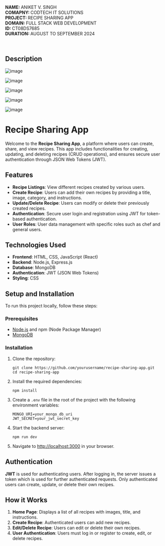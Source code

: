 <b>NAME: </b> ANIKET V. SINGH <br><b> COMAPNY: </b> CODTECH IT SOLUTIONS <br><b>PROJECT: </b> RECIPE SHARING APP <br><b> DOMAIN: </b> FULL STACK WEB DEVELOPMENT <br><b>ID: </b> CT08DS7685 <br><b>DURATION: </b> AUGUST TO SEPTEMBER 2024






<br>
<h2>Description</h2>

![image](https://github.com/user-attachments/assets/79b66a37-15e8-4450-80bd-7a25401ad2d6)





![image](https://github.com/user-attachments/assets/f00636c6-1d88-4f9d-ad63-7242be9a5158)





![image](https://github.com/user-attachments/assets/5ecbea1c-20d0-42ac-b030-0b44b4c83121)





![image](https://github.com/user-attachments/assets/1c56b005-c805-46fd-aa90-23a06bd7e570)




![image](https://github.com/user-attachments/assets/e2c32e53-a477-4232-b579-adb12cee26d3)






<h1>Recipe Sharing App</h1>

<p>
Welcome to the <strong>Recipe Sharing App</strong>, a platform where users can create, share, and view recipes. This app includes functionalities for creating, updating, and deleting recipes (CRUD operations), and ensures secure user authentication through JSON Web Tokens (JWT).
</p>


<h2>Features</h2>
<ul>
  <li><strong>Recipe Listings</strong>: View different recipes created by various users.</li>
  <li><strong>Create Recipe</strong>: Users can add their own recipes by providing a title, image, category, and instructions.</li>
  <li><strong>Update/Delete Recipe</strong>: Users can modify or delete their previously created recipes.</li>
  <li><strong>Authentication</strong>: Secure user login and registration using JWT for token-based authentication.</li>
  <li><strong>User Roles</strong>: User data management with specific roles such as chef and general users.</li>
</ul>

<h2>Technologies Used</h2>
<ul>
  <li><strong>Frontend</strong>: HTML, CSS, JavaScript (React)</li>
  <li><strong>Backend</strong>: Node.js, Express.js</li>
  <li><strong>Database</strong>: MongoDB</li>
  <li><strong>Authentication</strong>: JWT (JSON Web Tokens)</li>
  <li><strong>Styling</strong>:  CSS </li>
</ul>

<h2>Setup and Installation</h2>

<p>To run this project locally, follow these steps:</p>

<h3>Prerequisites</h3>
<ul>
  <li><a href="https://nodejs.org/" target="_blank">Node.js</a> and npm (Node Package Manager)</li>
  <li><a href="https://www.mongodb.com/" target="_blank">MongoDB</a></li>
</ul>

<h3>Installation</h3>
<ol>
  <li>Clone the repository:
    <pre><code>git clone https://github.com/yourusername/recipe-sharing-app.git
cd recipe-sharing-app</code></pre>
  </li>
  <li>Install the required dependencies:
    <pre><code>npm install</code></pre>
  </li>
  <li>Create a <code>.env</code> file in the root of the project with the following environment variables:
    <pre><code>MONGO_URI=your_mongo_db_uri
JWT_SECRET=your_jwt_secret_key</code></pre>
  </li>
  <li>Start the backend server:
    <pre><code>npm run dev</code></pre>
  </li>
  <li>Navigate to <a href="http://localhost:3000" target="_blank">http://localhost:3000</a> in your browser.</li>
</ol>



<h2>Authentication</h2>
<p>
<strong>JWT</strong> is used for authenticating users. After logging in, the server issues a token which is used for further authenticated requests.
Only authenticated users can create, update, or delete their own recipes.
</p>



<h2>How it Works</h2>
<ol>
  <li><strong>Home Page</strong>: Displays a list of all recipes with images, title, and instructions.</li>
  <li><strong>Create Recipe</strong>: Authenticated users can add new recipes.</li>
  <li><strong>Edit/Delete Recipe</strong>: Users can edit or delete their own recipes.</li>
  <li><strong>User Authentication</strong>: Users must log in or register to create, edit, or delete recipes.</li>
</ol>
